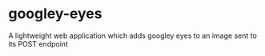 # googley-eyes
A lightweight web application which adds googley eyes to an image sent to its POST endpoint

